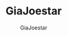 ---
layout: author
title: "GiaJoestar"
categories: authors
role: Dkayed
meta: "Owner"
image: https://scontent-mia3-2.xx.fbcdn.net/v/t1.0-9/16938760_1905612823002810_7623677068732306_n.jpg?oh=401d6dce1ac121274a9b9682980516ab&oe=5AF14BB8
author: GiaJoestar
comments: true
facebook: https://www.facebook.com/GiannaJoestar
about: "Yugioh mom, runs your tournaments, fiend queen."
accomplishments: "Tournament organizer, human resources, content mananger"
---